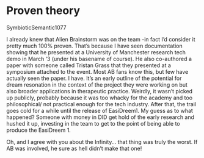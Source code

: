 # Proven theory

SymbioticSemantic1077

I already knew that Alien Brainstorm was on the team -in fact I’d consider it pretty much 100% proven. 
That’s because I have seen documentation showing that he presented at a University of Manchester research tech demo in March ‘3 (under his basename of course). 
He also co-authored a paper with someone called Tristan Grass that they presented at a symposium attached to the event. 
Most AB fans know this, but few have actually seen the paper. I have. It’s an early outline of the potential for dream resonation in the context of the project they were working on but also broader applications in therapeutic practice. 
Weirdly, it wasn’t picked up publicly, probably because it was too whacky for the academy and too philosophical/ not practical enough for the tech industry. After that, the trail goes cold for a while until the release of EasiDreem1. 
My guess as to what happened? Someone with money in DID get hold of the early research and hushed it up, investing in the team to get to the point of being able to produce the EasiDreem 1. 

Oh, and I agree with you about the Infinity… that thing was truly the worst. If AB was involved, he sure as hell didn’t make that one!
